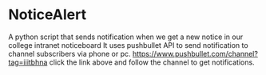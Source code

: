 # NoticeAlert
A python script that sends notification when we get a new notice in our college intranet noticeboard
It uses pushbullet API to send notification to channel subscribers via phone or pc.
https://www.pushbullet.com/channel?tag=iiitbhna
click the link above and follow the channel to get notifications.
